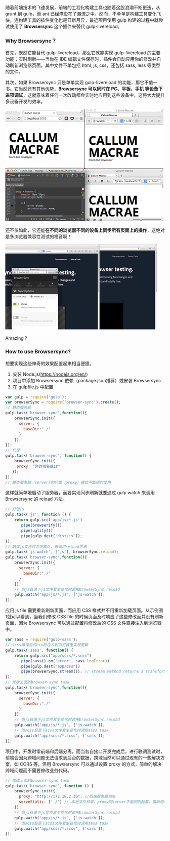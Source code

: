 随着前端技术的飞速发展，前端的工程化构建工具也随着这股浪潮不断更迭，从 grunt 到 gulp，而 ant 已经淹没在了潮流之中。然而，不单单是构建工具变化飞快，连构建工具的插件变化也是日新月异，最近项目使用 gulp 构建的过程中就尝试使用了 **Browsersync** 这个插件来替代 gulp-livereload。

### Why Browsersync？

首先，既然它能替代 gulp-livereload，那么它就能实现 gulp-livereload 的主要功能：实时刷新——当你在 IDE 编辑文件保存时，插件会自动应用你的修改并自动刷新浏览器页面，其中文件不单包括 html, js, css，还包括 sass, less 等类型的文件。

其次，如果 Browsersync 只是单单实现 gulp-livereload 的功能，那它不值一书。它当然还有其他优势，**Browsersync 可以同时在 PC、平板、手机 等设备下进项调试**，这就意味着任何一次改动都会实时地应用到这些设备中，这将大大提升多设备开发的效率。

![官网示例1](./browsersync-in-different-browser.gif)

还不仅如此，它还能**在不同的浏览器不同的设备上同步所有页面上的操作**，这绝对是多浏览器兼容性测试的福音啊！

![官网示例2](./browsersync-in-different-divice.gif)

Amazing？

### How to use Browsersync?

想要实现这些神奇的效果配置起来相当便捷。

1. 安装 Node.js(https://nodejs.org/en/)
2. 项目中添加 Browsersync 依赖（package.json推荐）或安装 Browsersync
3. 在 gulpfile.js 中配置

```JavaScript
var gulp = require('gulp');
var browserSync = require('browser-sync').create();
// 静态服务器
gulp.task('browser-sync',function(){
    browserSync.init({
      server: {
        baseDir:"./"
      }
    });
});
// 代理
gulp.task('browser-sync', function() {
    browserSync.init({
     proxy: "你的域名或IP"
   });
});
// 静态服务器（server)和代理（proxy）模式不能同时使用
```

这样就简单地启动了服务器，而要实现同步刷新就要通过 gulp watch 来调用 Browsersync 的 reload 方法。

```JavaScript
// 打包js
gulp.task('js', function () {
    return gulp.src('app/js/*.js')
      .pipe(browserify())
      .pipe(uglify())
      .pipe(gulp.dest('dist/js'));
});
// 确保js文件打包完成后，再调用reload方法
gulp.task('js-watch', ['js'], browserSync.reload);
gulp.task('browser-sync',function(){
    browserSync.init({
      server: {
        baseDir:"./"
      }
    });
    // 当js目录下js文件发生变化时调用browserSync.reload
    gulp.watch("app/js/*.js", ['js-watch']);
});
```

应用 js file 需要重新刷新页面，而应用 CSS 样式并不用重新加载页面。从示例图1就可以看到，当我们修改 CSS file 的时候页面及时响应了这些修改而并没有刷新页面，因为 Browsersync 可以通过配置将修改后的 CSS 文件直接注入到浏览器中。

```JavaScript
var sass = require('gulp-sass');
// scss编译后的css将注入到浏览器里实现更新
gulp.task('sass', function() {
    return gulp.src("app/scss/*.scss")
      .pipe(sass().on('error', sass.logError))
      .pipe(gulp.dest("app/css"))
      .pipe(browserSync.stream()); // stream method returns a transform stream
});
// 修改上面的browser-sync task
gulp.task('browser-sync',function(){
    browserSync.init({
      server: {
        baseDir:"./"
      }
    });
    // 当js目录下js文件发生变化时调用browserSync.reload
    gulp.watch("app/js/*.js", ['js-watch']);
    // 当scss目录下scss文件发生变化时调用sass task
    gulp.watch("app/scss/*.scss", ['sass']);
});
```
项目中，开发时常前端和后端分离，而当各自接口开发完成后，进行联调测试时，前端会因为跨域问题无法请求到后台的数据，跨域当然可以通过现有的一些解决方案，如 CORS 等，但用 Browsersync 可以通过设置 proxy 的方式，简单的解决跨域问题而不需要修改业务代码。

```JavaScript
// 修改上面的browser-sync task
gulp.task('browser-sync', function () {
    browserSync.init({
      proxy: "http://172.18.2.30", //后端服务器地址
      serveStatic: ['./'] // 本地文件目录，proxy同server不能同时配置，需改用serveStatic代替
    });
    // 当js目录下js文件发生变化时调用browserSync.reload
    gulp.watch("app/js/*.js", ['js-watch']);
    // 当scss目录下scss文件发生变化时调用sass task
    gulp.watch("app/scss/*.scss", ['sass']);
});
```